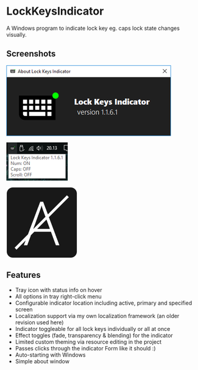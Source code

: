 # LockKeysIndicator
A Windows program to indicate lock key eg. caps lock state changes visually.

## Screenshots

![Simple about window preview](/Resources/preview-about.png)

![Tray icon hover status preview](/Resources/preview-hover-status.png)

![Caps off indicator preview](/Resources/preview-caps-off.png)

## Features
* Tray icon with status info on hover
* All options in tray right-click menu
* Configurable indicator location including active, primary and specified screen
* Localization support via my own localization framework (an older revision used here)
* Indicator toggleable for all lock keys individually or all at once
* Effect toggles (fade, transparency & blending) for the indicator
* Limited custom theming via resource editing in the project
* Passes clicks through the indicator Form like it should :)
* Auto-starting with Windows
* Simple about window
